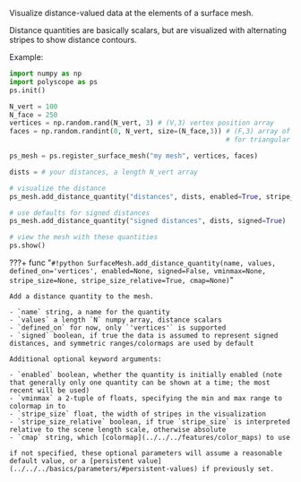 Visualize distance-valued data at the elements of a surface mesh.

Distance quantities are basically scalars, but are visualized with alternating stripes to show distance contours.

Example:
```python
import numpy as np
import polyscope as ps
ps.init()

N_vert = 100
N_face = 250
vertices = np.random.rand(N_vert, 3) # (V,3) vertex position array
faces = np.random.randint(0, N_vert, size=(N_face,3)) # (F,3) array of indices 
                                                      # for triangular faces

ps_mesh = ps.register_surface_mesh("my mesh", vertices, faces)

dists = # your distances, a length N_vert array

# visualize the distance
ps_mesh.add_distance_quantity("distances", dists, enabled=True, stripe_size=0.01)

# use defaults for signed distances
ps_mesh.add_distance_quantity("signed distances", dists, signed=True)

# view the mesh with these quantities
ps.show() 
```

???+ func "`#!python SurfaceMesh.add_distance_quantity(name, values, defined_on='vertices', enabled=None, signed=False, vminmax=None, stripe_size=None, stripe_size_relative=True, cmap=None)`"

    Add a distance quantity to the mesh.

    - `name` string, a name for the quantity
    - `values` a length `N` numpy array, distance scalars 
    - `defined_on` for now, only `'vertices'` is supported
    - `signed` boolean, if true the data is assumed to represent signed distances, and symmetric ranges/colormaps are used by default
    
    Additional optional keyword arguments:

    - `enabled` boolean, whether the quantity is initially enabled (note that generally only one quantity can be shown at a time; the most recent will be used)
    - `vminmax` a 2-tuple of floats, specifying the min and max range to colormap in to
    - `stripe_size` float, the width of stripes in the visualization
    - `stripe_size_relative` boolean, if true `stripe_size` is interpreted relative to the scene length scale, otherwise absolute
    - `cmap` string, which [colormap](../../../features/color_maps) to use
    
    if not specified, these optional parameters will assume a reasonable default value, or a [persistent value](../../../basics/parameters/#persistent-values) if previously set.
    
